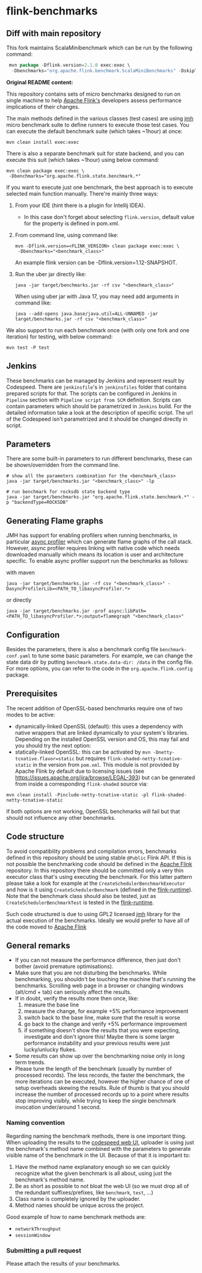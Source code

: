 # flink-benchmarks

## Diff with main repository

This fork maintains ScalaMinibenchmark which can be run by the following command:

```scala
 mvn package -Dflink.version=2.1.0 exec:exec \
  -Dbenchmarks="org.apache.flink.benchmark.ScalaMiniBenchmarks" -DskipTests=true
```

__Original README content:__


This repository contains sets of micro benchmarks designed to run on single machine to help 
[Apache Flink's](https://github.com/apache/flink) developers assess performance implications of 
their changes. 

The main methods defined in the various classes (test cases) are using [jmh](http://openjdk.java.net/projects/code-tools/jmh/)  micro
benchmark suite to define runners to execute those test cases. You can execute the
default benchmark suite (which takes ~1hour) at once:

```
mvn clean install exec:exec
```

There is also a separate benchmark suit for state backend, and you can execute this suit (which takes ~1hour) using
below command:

```
mvn clean package exec:exec \
 -Dbenchmarks="org.apache.flink.state.benchmark.*"
```

If you want to execute just one benchmark, the best approach is to execute selected main function manually.
There're mainly three ways:

1. From your IDE (hint there is a plugin for Intellij IDEA).
   * In this case don't forget about selecting `flink.version`, default value for the property is defined in pom.xml.

2. From command line, using command like:
   ```
   mvn -Dflink.version=<FLINK_VERSION> clean package exec:exec \
    -Dbenchmarks="<benchmark_class>"
   ```

    An example flink version can be -Dflink.version=1.12-SNAPSHOT.

3. Run the uber jar directly like:

    ```
    java -jar target/benchmarks.jar -rf csv "<benchmark_class>"
    ```
   
    When using uber jar with Java 17, you may need add arguments in command like:

    ```
    java --add-opens java.base/java.util=ALL-UNNAMED -jar target/benchmarks.jar -rf csv "<benchmark_class>"
    ```

We also support to run each benchmark once (with only one fork and one iteration) for testing, with below command:

```
mvn test -P test
```

## Jenkins

These benchmarks can be managed by Jenkins and represent result by Codespeed. There are `jenkinsfile`'s in `jenkinsfiles` folder
that contains prepared scripts for that. The scripts can be configured in Jenkins in `Pipeline` section with `Pipeline script from SCM` definition.
Scripts can contain parameters which should be parametrized in `Jenkins` build. 
For the detailed information take a look at the description of specific script.
The url of the Codespeed isn't parametrized and it should be changed directly in script.  

## Parameters

There are some built-in parameters to run different benchmarks, these can be shown/overridden from the command line.

```
# show all the parameters combination for the <benchmark_class> 
java -jar target/benchmarks.jar "<benchmark_class>" -lp

# run benchmark for rocksdb state backend type 
java -jar target/benchmarks.jar "org.apache.flink.state.benchmark.*" -p "backendType=ROCKSDB" 
```

## Generating Flame graphs

JMH has support for enabling profilers when running benchmarks, in particular [async profiler](https://github.com/async-profiler/async-profiler) which can generate flame graphs of the call stack. However, async profiler requires linking with native code which needs downloaded manually which means its location is user and architecture specific. To enable async profiler support run the benchmarks as follows:

with maven
```
java -jar target/benchmarks.jar -rf csv "<benchmark_class>" -DasyncProfilerLib=<PATH_TO_libasyncProfiler.*>
```

or directly
```
java -jar target/benchmarks.jar -prof async:libPath=<PATH_TO_libasyncProfiler.*>;output=flamegraph "<benchmark_class>" 
```

## Configuration

Besides the parameters, there is also a benchmark config file `benchmark-conf.yaml` to tune some basic parameters. 
For example, we can change the state data dir by putting `benchmark.state.data-dir: /data` in the config file. For more options, you can refer to the code in the `org.apache.flink.config` package. 

## Prerequisites

The recent addition of OpenSSL-based benchmarks require one of two modes to be active:
- dynamically-linked OpenSSL (default): this uses a dependency with native wrappers that are linked dynamically to your system's libraries. Depending on the installed OpenSSL version and OS, this may fail and you should try the next option:
- statically-linked OpenSSL: this can be activated by `mvn -Dnetty-tcnative.flavor=static` but requires `flink-shaded-netty-tcnative-static` in the version from `pom.xml`. This module is not provided by Apache Flink by default due to licensing issues (see https://issues.apache.org/jira/browse/LEGAL-393) but can be generated from inside a corresponding `flink-shaded` source via:
```
mvn clean install -Pinclude-netty-tcnative-static -pl flink-shaded-netty-tcnative-static
```

If both options are not working, OpenSSL benchmarks will fail but that should not influence any other benchmarks.

## Code structure

To avoid compatibility problems and compilation errors, benchmarks defined in this repository should be
using stable `@Public` Flink API. If this is not possible the benchmarking code should be defined in the
[Apache Flink](https://github.com/apache/flink) repository. In this repository there should be committed
only a very thin executor class that's using executing the benchmark. For this latter pattern please take
a look for example at the `CreateSchedulerBenchmarkExecutor` and how is it using `CreateSchedulerBenchmark`
(defined in the [flink-runtime](https://github.com/apache/flink/blob/release-1.13/flink-runtime/src/test/java/org/apache/flink/runtime/scheduler/benchmark/e2e/CreateSchedulerBenchmark.java)).
Note that the benchmark class should also be tested, just as `CreateSchedulerBenchmarkTest` is tested in the
[flink-runtime](https://github.com/apache/flink/blob/release-1.13/flink-runtime/src/test/java/org/apache/flink/runtime/scheduler/benchmark/e2e/CreateSchedulerBenchmarkTest.java).

Such code structured is due to using GPL2 licensed [jmh](http://openjdk.java.net/projects/code-tools/jmh/) library
for the actual execution of the benchmarks. Ideally we would prefer to have all of the code moved to [Apache Flink](https://github.com/apache/flink)

## General remarks

- If you can not measure the performance difference, then just don't bother (avoid premature optimisations).
- Make sure that you are not disturbing the benchmarks. While benchmarking, you shouldn't be touching the machine that's running the benchmarks. Scrolling web page in a browser or changing windows (alt/cmd + tab) can seriously affect the results.
- If in doubt, verify the results more then once, like:
  1. measure the base line
  2. measure the change, for example +5% performance improvement
  3. switch back to the base line, make sure that the result is worse
  4. go back to the change and verify +5% performance improvement
  5. if something doesn't show the results that you were expecting, investigate and don't ignore this! Maybe there is some larger performance instability and your previous results were just lucky/unlucky flukes.
- Some results can show up over the benchmarking noise only in long term trends.
- Please tune the length of the benchmark (usually by number of processed records). The less records, the faster the benchmark, the more iterations can be executed, however the higher chance of one of setup overheads skewing the results. Rule of thumb is that you should increase the number of processed records up to a point where results stop improving visibly, while trying to keep the single benchmark invocation under/around 1 second.


### Naming convention

Regarding naming the benchmark methods, there is one important thing.
When uploading the results to the [codespeed web UI](http://codespeed.dak8s.net:8000),
uploader is using just the benchmark's method name combined with the parameters
to generate visible name of the benchmark in the UI. Because of that it is important to:
1. Have the method name explanatory enough so we can quickly recognize what the given benchmark is all about, using just the benchmark's method name.
2. Be as short as possible to not bloat the web UI (so we must drop all of the redundant suffixes/prefixes, like `benchmark`, `test`, ...)
3. Class name is completely ignored by the uploader.
4. Method names should be unique across the project.

Good example of how to name benchmark methods are:
- `networkThroughput`
- `sessionWindow`

### Submitting a pull request

Please attach the results of your benchmarks.
